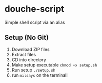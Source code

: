 # douche-script
Simple shell script via an alias

## Setup (No Git)
1. Download ZIP files
2. Extract files
3. CD into directory
4. Make setup executable `chmod +x setup.sh`
5. Run setup `./setup.sh`
6. run `milsays` on the terminal!
